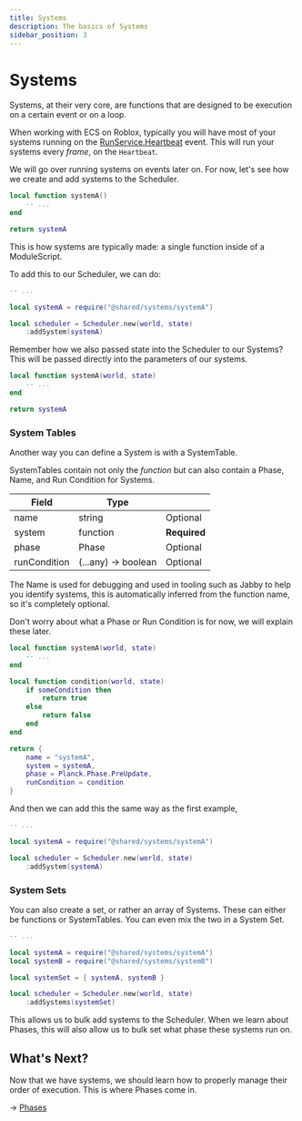 ```yaml
---
title: Systems
description: The basics of Systems
sidebar_position: 3
---
```


# Systems

Systems, at their very core, are functions that are designed to be execution on a certain event or on a loop.

When working with ECS on Roblox, typically you will have most of your systems running on the [RunService.Heartbeat](https://create.roblox.com/docs/reference/engine/classes/RunService#Heartbeat) event.
This will run your systems every *frame*, on the `Heartbeat`.

We will go over running systems on events later on. For now, let's see
how we create and add systems to the Scheduler.

```lua title="systemA.luau"
local function systemA()
    -- ...
end

return systemA
```

This is how systems are typically made: a single function inside of a
ModuleScript.

To add this to our Scheduler, we can do:

```lua title="scheduler.luau"
-- ...

local systemA = require("@shared/systems/systemA")

local scheduler = Scheduler.new(world, state)
    :addSystem(systemA)
```

Remember how we also passed state into the Scheduler to our Systems?
This will be passed directly into the parameters of our systems.

```lua {1} title="systemA.luau"
local function systemA(world, state)
    -- ...
end

return systemA
```

### System Tables

Another way you can define a System is with a SystemTable.

SystemTables contain not only the *function* but can also contain a Phase,
Name, and Run Condition for Systems.

| Field        | Type                |              |
| ------------ | ------------------- | ------------ |
| name         | string              | Optional     |
| system       | function            | **Required** |
| phase        | Phase               | Optional     |
| runCondition | (...any) -> boolean | Optional     |

The Name is used for debugging and used in tooling such as Jabby to help you identify systems, this is automatically inferred from the function name, so it's completely optional.

Don't worry about what a Phase or Run Condition is for now, we will explain these later.

```lua title="systemA.luau"
local function systemA(world, state)
    -- ...
end

local function condition(world, state)
    if someCondition then
        return true
    else
        return false
    end
end

return {
    name = "systemA",
    system = systemA,
    phase = Planck.Phase.PreUpdate,
    runCondition = condition
}
```

And then we can add this the same way as the first example,

```lua title="scheduler.luau"
-- ...

local systemA = require("@shared/systems/systemA")

local scheduler = Scheduler.new(world, state)
    :addSystem(systemA)
```

### System Sets

You can also create a set, or rather an array of Systems. These can either
be functions or SystemTables. You can even mix the two in a System Set.

```lua
-- ...

local systemA = require("@shared/systems/systemA")
local systemB = require("@shared/systems/systemB")

local systemSet = { systemA, systemB }

local scheduler = Scheduler.new(world, state)
    :addSystems(systemSet)
```

This allows us to bulk add systems to the Scheduler. When we learn about Phases, this will also allow us to bulk set what phase these systems run on.

## What's Next?

Now that we have systems, we should learn how to properly manage their order
of execution. This is where Phases come in.

→ [Phases](./phases.md)